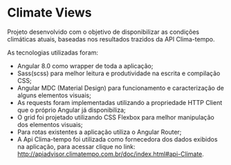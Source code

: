 # Climate Views

Projeto desenvolvido com o objetivo de disponibilizar as condições climáticas atuais, baseadas nos resultados trazidos da API Clima-tempo.

As tecnologias utilizadas foram:
- Angular 8.0 como wrapper de toda a aplicação;
- Sass(scss) para melhor leitura e produtividade na escrita e compilação CSS;
- Angular MDC (Material Design) para funcionamento e caracterização de alguns elementos visuais;
- As requests foram implementadas utilizando a propriedade HTTP Client que o próprio Angular já disponibiliza;
- O grid foi projetado utilizando CSS Flexbox para melhor manipulação dos elementos visuais;
- Para rotas existentes a aplicação utiliza o Angular Router;
- A Api Clima-tempo foi utilizada como fornecedora dos dados exibidos na aplicação, para acessar clique no link: http://apiadvisor.climatempo.com.br/doc/index.html#api-Climate.

